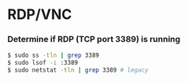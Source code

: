 # RDP/VNC



### Determine if RDP (TCP port 3389) is running

```bash
$ sudo ss -tln | grep 3389
$ sudo lsof -i :3389
$ sudo netstat -tln | grep 3389 # legacy
```
